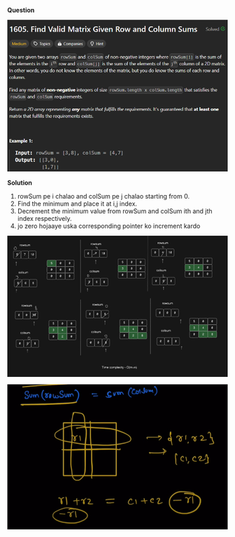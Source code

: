 **Question**

![alt text](image.png)

**Solution**

1. rowSum pe i chalao and colSum pe j chalao starting from 0.
2. Find the minimum and place it at i,j index.
3. Decrement the minimum value from rowSum and colSum ith and jth index respectively.
4. jo zero hojaaye uska corresponding pointer ko increment kardo 

![alt text](image-1.png)

![alt text](<Screenshot 2025-04-11 155116.png>)